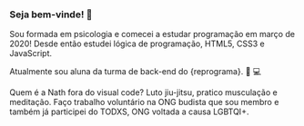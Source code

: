 ### Seja bem-vinde! 👋

Sou formada em psicologia e comecei a estudar programação em março de 2020! Desde então estudei lógica de programação, HTML5, CSS3 e JavaScript.

Atualmente sou aluna da turma de back-end do {reprograma}. :woman: :computer:

Quem é a Nath fora do visual code?
Luto jiu-jitsu, pratico musculação e meditação.
Faço trabalho voluntário na ONG budista que sou membro e também já participei do TODXS, ONG voltada a causa LGBTQI+.
